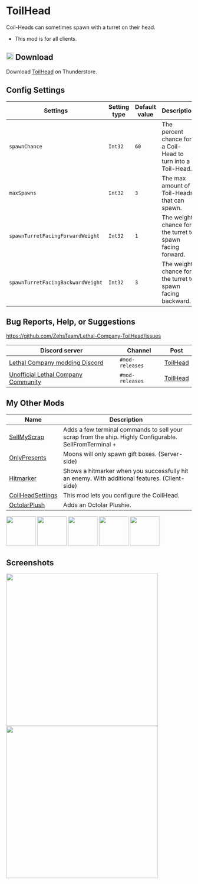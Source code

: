 # ToilHead
Coil-Heads can sometimes spawn with a turret on their head.

* This mod is for all clients.

## <img src="https://i.imgur.com/TpnrFSH.png" width="20px"> Download

Download [ToilHead](https://thunderstore.io/c/lethal-company/p/Zehs/ToilHead/) on Thunderstore.

## Config Settings
| Settings | Setting type | Default value | Description |
| ----------- | ----------- | ----------- | ----------- |
| `spawnChance` | `Int32` | `60` | The percent chance for a Coil-Head to turn into a Toil-Head. |
| `maxSpawns` | `Int32` | `3` | The max amount of Toil-Heads that can spawn. |
| `spawnTurretFacingForwardWeight` | `Int32` | `1` | The weight chance for the turret to spawn facing forward. |
| `spawnTurretFacingBackwardWeight` | `Int32` | `3` | The weight chance for the turret to spawn facing backward. |

## Bug Reports, Help, or Suggestions
https://github.com/ZehsTeam/Lethal-Company-ToilHead/issues

| Discord server | Channel | Post |
| ----------- | ----------- | ----------- |
| [Lethal Company modding Discord](https://discord.gg/XeyYqRdRGC) | `#mod-releases` | [ToilHead](https://discord.com/channels/1168655651455639582/1207108508298911834) |
| [Unofficial Lethal Company Community](https://discord.gg/nYcQFEpXfU) | `#mod-releases` | [ToilHead](https://discord.com/channels/1169792572382773318/1207108696589606932) |

## My Other Mods
| Name | Description |
| ----------- | ----------- |
| [SellMyScrap](https://thunderstore.io/c/lethal-company/p/Zehs/SellMyScrap/) | Adds a few terminal commands to sell your scrap from the ship. Highly Configurable. SellFromTerminal + |
| [OnlyPresents](https://thunderstore.io/c/lethal-company/p/Zehs/OnlyPresents/) | Moons will only spawn gift boxes. (Server-side) |
| [Hitmarker](https://thunderstore.io/c/lethal-company/p/Zehs/Hitmarker/) | Shows a hitmarker when you successfully hit an enemy. With additional features. (Client-side) |
| [CoilHeadSettings](https://thunderstore.io/c/lethal-company/p/Zehs/CoilHeadSettings/) | This mod lets you configure the CoilHead. |
| [OctolarPlush](https://thunderstore.io/c/lethal-company/p/Zehs/OctolarPlush/) | Adds an Octolar Plushie. |

<a href="https://thunderstore.io/c/lethal-company/p/Zehs/SellMyScrap/"><img src="https://i.imgur.com/I6W498g.png" width="80px"></a>
<a href="https://thunderstore.io/c/lethal-company/p/Zehs/OnlyPresents/"><img src="https://i.imgur.com/pesSqHI.png" width="80px"></a>
<a href="https://thunderstore.io/c/lethal-company/p/Zehs/Hitmarker/"><img src="https://i.imgur.com/29IA990.png" width="80px"></a>
<a href="https://thunderstore.io/c/lethal-company/p/Zehs/CoilHeadSettings/"><img src="https://i.imgur.com/QmIID55.png" width="80px"></a>
<a href="https://thunderstore.io/c/lethal-company/p/Zehs/OctolarPlush/"><img src="https://i.imgur.com/KWWnzSu.png" width="80px"></a>

## Screenshots
<div>
    <img src="https://i.imgur.com/C3aegNI.jpeg" width="412px">
    <img src="https://i.imgur.com/zQ87xdZ.jpeg" width="412px">
</div>